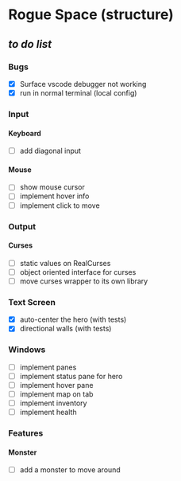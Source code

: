 # Rogue Space (structure) 
## ___to do list___
### Bugs
  - [x] Surface vscode debugger not working
  - [x] run in normal terminal (local config)
### Input
#### Keyboard
  - [ ] add diagonal input
#### Mouse
  - [ ] show mouse cursor
  - [ ] implement hover info
  - [ ] implement click to move
### Output
#### Curses
  - [ ] static values on RealCurses
  - [ ] object oriented interface for curses
  - [ ] move curses wrapper to its own library
### Text Screen
 - [x] auto-center the hero (with tests)
 - [x] directional walls (with tests)
### Windows
  - [ ] implement panes
  - [ ] implement status pane for hero
  - [ ] implement hover pane
  - [ ] implement map on tab
  - [ ] implement inventory
  - [ ] implement health
### Features
#### Monster
  - [ ] add a monster to move around
